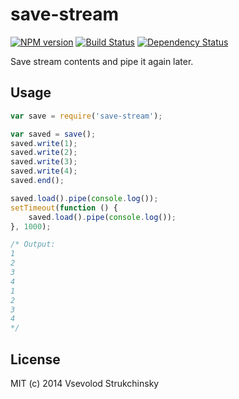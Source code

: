 # save-stream

[![NPM version][npm-image]][npm-url] [![Build Status][travis-image]][travis-url] [![Dependency Status][depstat-image]][depstat-url]

Save stream contents and pipe it again later.

## Usage

```js
var save = require('save-stream');

var saved = save();
saved.write(1);
saved.write(2);
saved.write(3);
saved.write(4);
saved.end();

saved.load().pipe(console.log());
setTimeout(function () {
    saved.load().pipe(console.log());
}, 1000);

/* Output:
1
2
3
4
1
2
3
4
*/
```

## License

MIT (c) 2014 Vsevolod Strukchinsky

[npm-url]: https://npmjs.org/package/save-stream
[npm-image]: http://img.shields.io/npm/v/save-stream.svg?style=flat

[travis-url]: http://travis-ci.org/floatdrop/save-stream
[travis-image]: http://img.shields.io/travis/floatdrop/save-stream.svg?branch=master&style=flat

[depstat-url]: https://david-dm.org/floatdrop/save-stream
[depstat-image]: http://img.shields.io/david/floatdrop/save-stream.svg?style=flat
